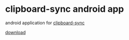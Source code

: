 # clipboard-sync android app

android application for [clipboard-sync](https://github.com/songokas/clipboard-sync)

[download](https://github.com/songokas/clipboard-sync)